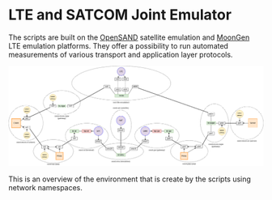 # LTE and SATCOM Joint Emulator

The scripts are built on the [OpenSAND](https://opensand.org/content/home.php) satellite emulation and [MoonGen](https://github.com/brentondwalker/MoonGen/) LTE emulation platforms. They offer a possibility to run automated measurements of various transport and application layer protocols.

[![Namespace Overview](res/network-namespace-satcom-cellular.png)](res/network-namespace-satcom-cellular.pdf)

This is an overview of the environment that is create by the scripts using network namespaces.